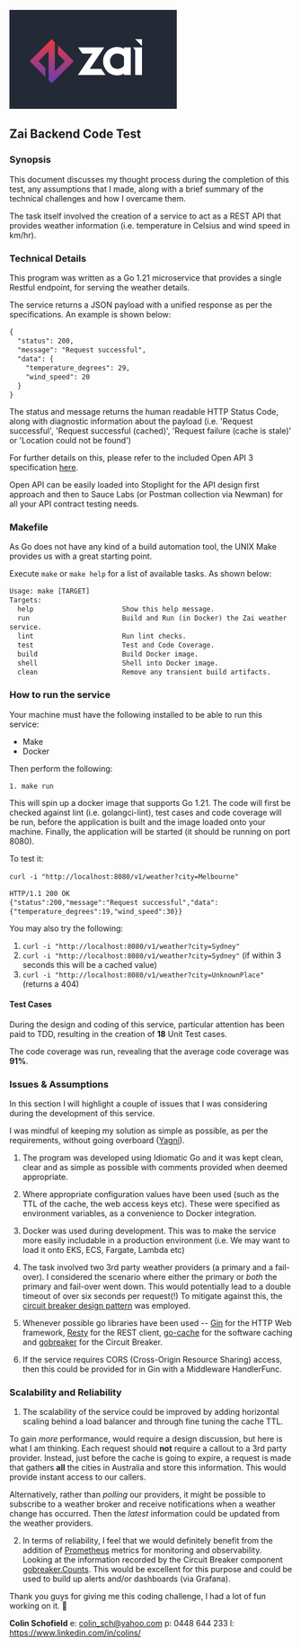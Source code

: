 ![](zai-logo.png)

## Zai Backend Code Test

### Synopsis

This document discusses my thought process during the completion of this test, any assumptions that I made, along with a brief summary of the technical challenges and how I overcame them.

The task itself involved the creation of a service to act as a REST API that provides weather information (i.e. temperature in Celsius and wind speed in km/hr).

### Technical Details

This program was written as a Go 1.21 microservice that provides a single Restful endpoint, for serving the weather details. 

The service returns a JSON payload with a unified response as per the specifications. An example is shown below:

```
{
  "status": 200,
  "message": "Request successful",
  "data": {
    "temperature_degrees": 29,
    "wind_speed": 20
  }
}
```

The status and message returns the human readable HTTP Status Code, along with diagnostic information about the payload (i.e. 'Request successful', 'Request successful (cached)', 'Request failure (cache is stale)' or 'Location could not be found')

For further details on this, please refer to the included Open API 3 specification [here](https://github.com/colinSchofield/zai-weather/tree/main/open-api).

Open API can be easily loaded into Stoplight for the API design first approach and then to Sauce Labs (or Postman collection via Newman) for all your API contract testing needs.

### Makefile

As Go does not have any kind of a build automation tool, the UNIX Make provides us with a great starting point.

Execute `make` or `make help` for a list of available tasks. As shown below:

```shell
Usage: make [TARGET]
Targets:
  help                      Show this help message.
  run                       Build and Run (in Docker) the Zai weather service.
  lint                      Run lint checks.
  test                      Test and Code Coverage.
  build                     Build Docker image.
  shell                     Shell into Docker image.
  clean                     Remove any transient build artifacts.
```

### How to run the service

Your machine must have the following installed to be able to run this service:
 - Make
 - Docker

 Then perform the following:
 ```
 1. make run
 ```

This will spin up a docker image that supports Go 1.21. The code will first be checked against lint (i.e. golangci-lint), test cases and code coverage will be run, before the application is built and the image loaded onto your machine. Finally, the application will be started (it should be running on port 8080).

To test it:

`curl -i "http://localhost:8080/v1/weather?city=Melbourne"`

```
HTTP/1.1 200 OK
{"status":200,"message":"Request successful","data":{"temperature_degrees":19,"wind_speed":30}}
```

You may also try the following:

1. `curl -i "http://localhost:8080/v1/weather?city=Sydney"`
2. `curl -i "http://localhost:8080/v1/weather?city=Sydney"` (if within 3 seconds this will be a cached value)
3. `curl -i "http://localhost:8080/v1/weather?city=UnknownPlace"` (returns a 404)

#### Test Cases

During the design and coding of this service, particular attention has been paid to TDD, resulting in the creation of **18** Unit Test cases.

The code coverage was run, revealing that the average code coverage was **91%**.

### Issues & Assumptions

In this section I will highlight a couple of issues that I was considering during the development of this service.

I was mindful of keeping my solution as simple as possible, as per the requirements, without going overboard ([Yagni](https://en.wikipedia.org/wiki/You_aren%27t_gonna_need_it)).

1. The program was developed using Idiomatic Go and it was kept clean, clear and as simple as possible with comments provided when deemed appropriate.

2. Where appropriate configuration values have been used (such as the TTL of the cache, the web access keys etc). These  were specified as environment variables, as a convenience to Docker integration.

3. Docker was used during development. This was to make the service more easily includable in a production environment (i.e. We may want to load it onto EKS, ECS, Fargate, Lambda etc)

4. The task involved two 3rd party weather providers (a primary and a fail-over). I considered the scenario where either the primary or *both* the primary and fail-over went down. This would potentially lead to a double timeout of over six seconds per request(!) To mitigate against this, the [circuit breaker design pattern](https://en.wikipedia.org/wiki/Circuit_breaker_design_pattern) was employed.

5. Whenever possible go libraries have been used -- [Gin](https://gin-gonic.com) for the HTTP Web framework, [Resty](https://dev.to/ankitmalikg/go-how-to-use-resty-2pmg) for the REST client, [go-cache](https://github.com/patrickmn/go-cache) for the software caching and [gobreaker](https://dev.to/he110/circuitbreaker-pattern-in-go-43cn) for the Circuit Breaker.

6. If the service requires CORS (Cross-Origin Resource Sharing) access, then this could be provided for in Gin with a Middleware HandlerFunc.

### Scalability and Reliability

1. The scalability of the service could be improved by adding horizontal scaling behind a load balancer and through fine tuning the cache TTL.

To gain *more* performance, would require a design discussion, but here is what I am thinking. Each request should **not** require a callout to a 3rd party provider. Instead, just before the cache is going to expire, a request is made that gathers **all** the cities in Australia and store this information. This would provide instant access to our callers.

Alternatively, rather than *polling* our providers, it might be possible to subscribe to a weather broker and receive notifications when a weather change has occurred. Then the *latest* information could be updated from the weather providers.

2. In terms of reliability, I feel that we would definitely benefit from the addition of [Prometheus](https://grafana.com/go/webinar/intro-to-observability-with-prometheus/) metrics for monitoring and observability. Looking at the information recorded by the Circuit Breaker component [gobreaker.Counts](https://github.com/sony/gobreaker/blob/70f7cbc53af96e27e1042a5f5803c9b960e0ca81/gobreaker.go#L47). This would be excellent for this purpose and could be used to build up alerts and/or dashboards (via Grafana).



Thank you guys for giving me this coding challenge, I had a lot of fun working on it. 🙂

**Colin Schofield**
e: colin_sch@yahoo.com
p: 0448 644 233
l: https://www.linkedin.com/in/colins/
